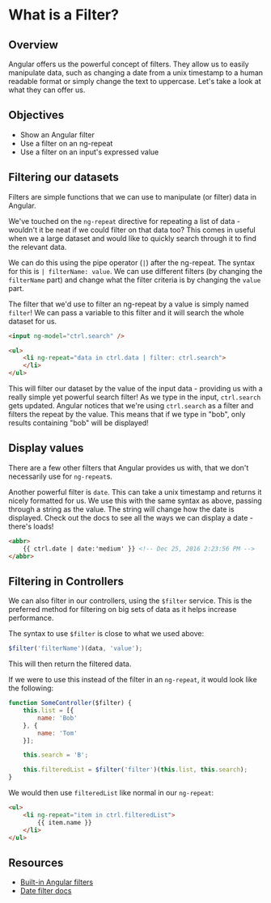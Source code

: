 # What is a Filter?

## Overview

Angular offers us the powerful concept of filters. They allow us to easily manipulate data, such as changing a date from a unix timestamp to a human readable format or simply change the text to uppercase. Let's take a look at what they can offer us.

## Objectives

- Show an Angular filter
- Use a filter on an ng-repeat
- Use a filter on an input's expressed value

## Filtering our datasets

Filters are simple functions that we can use to manipulate (or filter) data in Angular.

We've touched on the `ng-repeat` directive for repeating a list of data - wouldn't it be neat if we could filter on that data too? This comes in useful when we a large dataset and would like to quickly search through it to find the relevant data.

We can do this using the pipe operator (`|`) after the ng-repeat. The syntax for this is `| filterName: value`. We can use different filters (by changing the `filterName` part) and change what the filter criteria is by changing the `value` part.

The filter that we'd use to filter an ng-repeat by a value is simply named `filter`! We can pass a variable to this filter and it will search the whole dataset for us.

```html
<input ng-model="ctrl.search" />

<ul>
	<li ng-repeat="data in ctrl.data | filter: ctrl.search">
	</li>
</ul>
```

This will filter our dataset by the value of the input data - providing us with a really simple yet powerful search filter! As we type in the input, `ctrl.search` gets updated. Angular notices that we're using `ctrl.search` as a filter and filters the repeat by the value. This means that if we type in "bob", only results containing "bob" will be displayed!

## Display values

There are a few other filters that Angular provides us with, that we don't necessarily use for `ng-repeat`s.

Another powerful filter is `date`. This can take a unix timestamp and returns it nicely formatted for us. We use this with the same syntax as above, passing through a string as the value. The string will change how the date is displayed. Check out the docs to see all the ways we can display a date - there's loads!

```html
<abbr>
	{{ ctrl.date | date:'medium' }} <!-- Dec 25, 2016 2:23:56 PM -->
</abbr>
```

## Filtering in Controllers

We can also filter in our controllers, using the `$filter` service. This is the preferred method for filtering on big sets of data as it helps increase performance.

The syntax to use `$filter` is close to what we used above:

```js
$filter('filterName')(data, 'value');
```

This will then return the filtered data.

If we were to use this instead of the filter in an `ng-repeat`, it would look like the following:

```js
function SomeController($filter) {
	this.list = [{
		name: 'Bob'
	}, {
		name: 'Tom'
	}];

	this.search = 'B';

	this.filteredList = $filter('filter')(this.list, this.search);
}
```

We would then use `filteredList` like normal in our `ng-repeat`:

```html
<ul>
	<li ng-repeat="item in ctrl.filteredList">
		{{ item.name }}
	</li>
</ul>
```

## Resources

- [Built-in Angular filters](https://docs.angularjs.org/api/ng/filter)
- [Date filter docs](https://docs.angularjs.org/api/ng/filter/date)
